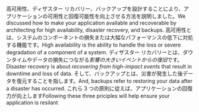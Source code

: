 <span data-ttu-id="823d4-101">高可用性、ディザスター リカバリー、バックアップを設計することにより、アプリケーションの可用性と回復可能性を向上させる方法を説明しました。</span><span class="sxs-lookup"><span data-stu-id="823d4-101">We discussed how to make your application available and recoverable by architecting for high availability, disaster recovery, and backups.</span></span> <span data-ttu-id="823d4-102">高可用性とは、システムのコンポーネントの損失または大幅なパフォーマンスの低下に対処する機能です。</span><span class="sxs-lookup"><span data-stu-id="823d4-102">High availability is the ability to handle the loss or severe degradation of a component of a system.</span></span> <span data-ttu-id="823d4-103">ディザスター リカバリーとは、ダウンタイムやデータの損失につながる*影響の大きいイベントからの復旧*です。</span><span class="sxs-lookup"><span data-stu-id="823d4-103">Disaster recovery is about *recovering from high-impact events* that result in downtime and loss of data.</span></span> <span data-ttu-id="823d4-104">そして、バックアップとは、災害が発生した後データを復元することを指します。</span><span class="sxs-lookup"><span data-stu-id="823d4-104">And, backups refer to restoring your data after a disaster has occurred.</span></span> <span data-ttu-id="823d4-105">これら 3 つの原則に従えば、アプリケーションの回復力が向上します</span><span class="sxs-lookup"><span data-stu-id="823d4-105">Following these three priciples will help ensure your application is resilant</span></span> 
